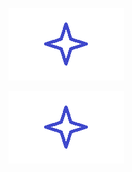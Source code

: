    ![Безымянный.png](docs/imgs/%D0%91%D0%B5%D0%B7%D1%8B%D0%BC%D1%8F%D0%BD%D0%BD%D1%8B%D0%B9KGjHX1j3hQ.png) 

![Безымянный.png](docs/imgs/%D0%91%D0%B5%D0%B7%D1%8B%D0%BC%D1%8F%D0%BD%D0%BD%D1%8B%D0%B91ZE8UPImq3.png) 
